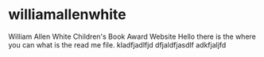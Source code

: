 # williamallenwhite
William Allen White Children's Book Award Website
Hello there is the where you can what is the read me file.
kladfjadlfjd
dfjaldfjasdlf
adkfjaljfd
